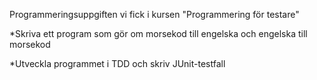 Programmeringsuppgiften vi fick i kursen "Programmering för testare"

*Skriva ett program som gör om morsekod till engelska och engelska till morsekod

*Utveckla programmet i TDD och skriv JUnit-testfall
